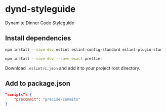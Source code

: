 # dynd-styleguide
Dynamite Dinner Code Styleguide

## Install dependencies

```bash
npm install --save-dev eslint eslint-config-standard eslint-plugin-standard eslint-plugin-promise eslint-plugin-import eslint-plugin-node eslint-config-prettier eslint-plugin-prettier precise-commits husky

npm install --save-dev --save-exact prettier
```

Download `.eslintrc.json` and add it to your project root directory.

## Add to package.json

```json
"scripts": {
	"precommit": "precise-commits"
}
```
